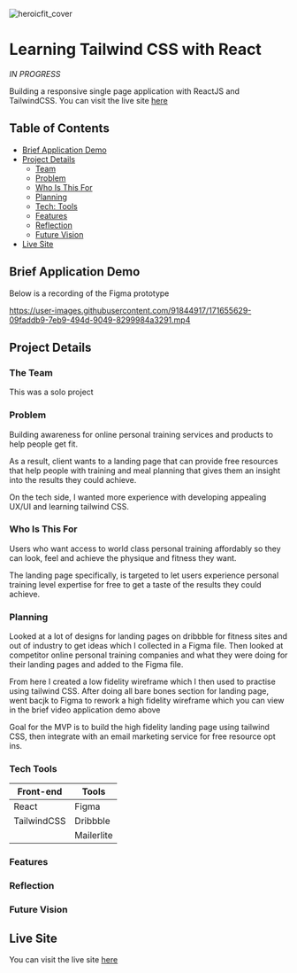 ![heroicfit_cover](https://user-images.githubusercontent.com/91844917/169297139-0243b54b-29fb-4639-afde-f99673a95fbb.png)

# Learning Tailwind CSS with React

*IN PROGRESS*

Building a responsive single page application with ReactJS and TailwindCSS. You can visit the live site [here](https://heroicfit.netlify.app/)

## Table of Contents

- [Brief Application Demo](#brief-application-demo)
- [Project Details](#project-details)<br>
    - [Team](#the-team)<br>
    - [Problem](#problem)<br>
    - [Who Is This For](#who-is-this-for)
    - [Planning](#planning)
    - [Tech: Tools](#tech-tools)
    - [Features](#features)
    - [Reflection](#reflection)
    - [Future Vision](#future-vision)
- [Live Site](#live-site)

## Brief Application Demo

Below is a recording of the Figma prototype <br>

https://user-images.githubusercontent.com/91844917/171655629-09faddb9-7eb9-494d-9049-8299984a3291.mp4

## Project Details

### The Team
This was a solo project

### Problem
Building awareness for online personal training services and products to help people get fit.

As a result, client wants to a landing page that can provide free resources that help people with training and meal planning that gives them an insight into the results they could achieve.

On the tech side, I wanted more experience with developing appealing UX/UI and learning tailwind CSS.

### Who Is This For
Users who want access to world class personal training affordably so they can look, feel and achieve the physique and fitness they want.

The landing page specifically, is targeted to let users experience personal training level expertise for free to get a taste of the results they could achieve.

### Planning
Looked at a lot of designs for landing pages on dribbble for fitness sites and out of industry to get ideas which I collected in a Figma file. Then looked at competitor online personal training companies and what they were doing for their landing pages and added to the Figma file. 

From here I created a low fidelity wireframe which I then used to practise using tailwind CSS. After doing all bare bones section for landing page, went bacjk to Figma to rework a high fidelity wireframe which you can view in the brief video application demo above

Goal for the MVP is to build the high fidelity landing page using tailwind CSS, then integrate with an email marketing service for free resource opt ins.

### Tech Tools

| Front-end   | Tools        |
| ----------- | ------------ |
| React       | Figma        |
| TailwindCSS | Dribbble     |
|             | Mailerlite   |

### Features

### Reflection

### Future Vision

## Live Site
You can visit the live site [here](https://heroicfit.netlify.app/)

